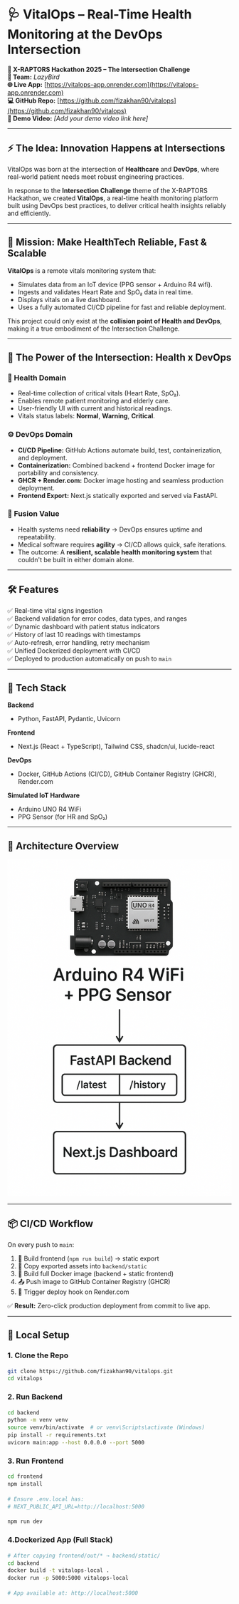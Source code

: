 # 🩺 VitalOps – Real-Time Health Monitoring at the DevOps Intersection

**🚀 X-RAPTORS Hackathon 2025 – The Intersection Challenge**  
**👥 Team:** *LazyBird*  
**🌐 Live App:** [https://vitalops-app.onrender.com](https://vitalops-app.onrender.com)  
**💻 GitHub Repo:** [https://github.com/fizakhan90/vitalops](https://github.com/fizakhan90/vitalops)  
**🎥 Demo Video:** *[Add your demo video link here]*

---

## ⚡ The Idea: Innovation Happens at Intersections

VitalOps was born at the intersection of **Healthcare** and **DevOps**, where real-world patient needs meet robust engineering practices.

In response to the **Intersection Challenge** theme of the X-RAPTORS Hackathon, we created **VitalOps**, a real-time health monitoring platform built using DevOps best practices, to deliver critical health insights reliably and efficiently.

---

## 🎯 Mission: Make HealthTech Reliable, Fast & Scalable

**VitalOps** is a remote vitals monitoring system that:
- Simulates data from an IoT device (PPG sensor + Arduino R4 wifi).
- Ingests and validates Heart Rate and SpO₂ data in real time.
- Displays vitals on a live dashboard.
- Uses a fully automated CI/CD pipeline for fast and reliable deployment.

This project could only exist at the **collision point of Health and DevOps**, making it a true embodiment of the Intersection Challenge.

---

## 🔀 The Power of the Intersection: Health x DevOps

### 🏥 Health Domain
- Real-time collection of critical vitals (Heart Rate, SpO₂).
- Enables remote patient monitoring and elderly care.
- User-friendly UI with current and historical readings.
- Vitals status labels: **Normal**, **Warning**, **Critical**.

### ⚙️ DevOps Domain
- **CI/CD Pipeline:** GitHub Actions automate build, test, containerization, and deployment.
- **Containerization:** Combined backend + frontend Docker image for portability and consistency.
- **GHCR + Render.com:** Docker image hosting and seamless production deployment.
- **Frontend Export:** Next.js statically exported and served via FastAPI.

### 🎇 Fusion Value
- Health systems need **reliability** → DevOps ensures uptime and repeatability.
- Medical software requires **agility** → CI/CD allows quick, safe iterations.
- The outcome: A **resilient, scalable health monitoring system** that couldn't be built in either domain alone.

---

## 🛠 Features

✅ Real-time vital signs ingestion  
✅ Backend validation for error codes, data types, and ranges  
✅ Dynamic dashboard with patient status indicators  
✅ History of last 10 readings with timestamps  
✅ Auto-refresh, error handling, retry mechanism  
✅ Unified Dockerized deployment with CI/CD  
✅ Deployed to production automatically on push to `main`

---

## 🧪 Tech Stack

**Backend**  
- Python, FastAPI, Pydantic, Uvicorn

**Frontend**  
- Next.js (React + TypeScript), Tailwind CSS, shadcn/ui, lucide-react

**DevOps**  
- Docker, GitHub Actions (CI/CD), GitHub Container Registry (GHCR), Render.com

**Simulated IoT Hardware**  
- Arduino UNO R4 WiFi   
- PPG Sensor (for HR and SpO₂)

---

## 🧩 Architecture Overview

![Architectural-Overview](flowchart.png)

---

## 📦 CI/CD Workflow

On every push to `main`:
1. 🔧 Build frontend (`npm run build`) → static export  
2. 📁 Copy exported assets into `backend/static`  
3. 🐳 Build full Docker image (backend + static frontend)  
4. 📤 Push image to GitHub Container Registry (GHCR)  
5. 🚀 Trigger deploy hook on Render.com  

✅ **Result:** Zero-click production deployment from commit to live app.

---

## 🧰 Local Setup

### 1. Clone the Repo

```bash
git clone https://github.com/fizakhan90/vitalops.git
cd vitalops
```
### 2. Run Backend 
```bash
cd backend
python -m venv venv
source venv/bin/activate  # or venv\Scripts\activate (Windows)
pip install -r requirements.txt
uvicorn main:app --host 0.0.0.0 --port 5000
```
### 3. Run Frontend
```bash
cd frontend
npm install

# Ensure .env.local has:
# NEXT_PUBLIC_API_URL=http://localhost:5000

npm run dev
```
### 4.Dockerized App (Full Stack)
```bash
# After copying frontend/out/* → backend/static/
cd backend
docker build -t vitalops-local .
docker run -p 5000:5000 vitalops-local

# App available at: http://localhost:5000
```

